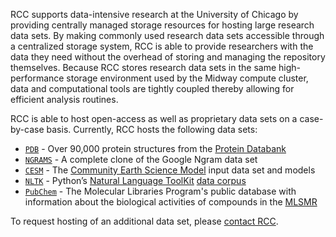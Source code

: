 RCC supports data-intensive research at the University of Chicago by providing centrally managed storage resources for hosting large research data sets. By making commonly used research data sets accessible through a centralized storage system, RCC is able to provide researchers with the data they need without the overhead of storing and managing the repository themselves. Because RCC stores research data sets in the same high-performance storage environment used by the Midway compute cluster, data and computational tools are tightly coupled thereby allowing for efficient analysis routines.

RCC is able to host open-access as well as proprietary data sets on a case-by-case basis. Currently, RCC hosts the following data sets:

* [`PDB`](pdb.md) - Over 90,000 protein structures from the [Protein Databank](http://en.wikipedia.org/wiki/Protein_Data_Bank)
* [`NGRAMS`](ngrams.md) - A complete clone of the Google Ngram data set
* [`CESM`](cesm.md) - The [Community Earth Science Model](http://www2.cesm.ucar.edu/) input data set and models
* [`NLTK`](nltk.md) - Python’s [Natural Language ToolKit](http://www.nltk.org) [data corpus](http://www.nltk.org/data.html)
* [`PubChem`](http://mli.nih.gov/mli/secondary-menu/mlscn/pubchem/) - The Molecular Libraries Program's public database with information about the biological activities of compounds in the [MLSMR](http://mli.nih.gov/mli/compound-repository/mlsmr-compounds/)

To request hosting of an additional data set, please [contact RCC](http://rcc.uchicago.edu/contact/).
